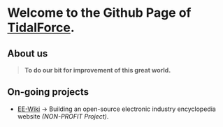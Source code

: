 # Welcome to the Github Page of [TidalForce](https://www.tidalforce.cn/).

## About us

> **To do our bit for improvement of this great world.**

## On-going projects

* [EE-Wiki](https://github.com/EE-Wiki/EE-Wiki) -> Building an open-source electronic industry encyclopedia website *(NON-PROFIT Project)*.
